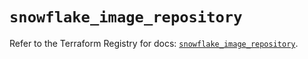 # `snowflake_image_repository`

Refer to the Terraform Registry for docs: [`snowflake_image_repository`](https://registry.terraform.io/providers/snowflakedb/snowflake/2.2.0/docs/resources/image_repository).
